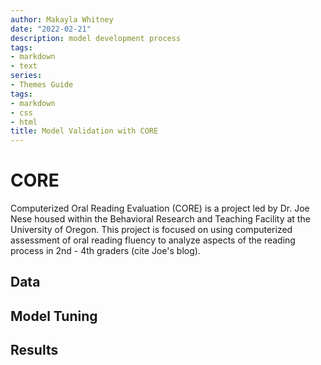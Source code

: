 ```yaml
---
author: Makayla Whitney
date: "2022-02-21"
description: model development process
tags:
- markdown
- text
series:
- Themes Guide
tags:
- markdown
- css
- html
title: Model Validation with CORE
---
```


# CORE
Computerized Oral Reading Evaluation (CORE) is a project led by Dr. Joe Nese housed within the Behavioral Research and Teaching Facility at the University of Oregon. This project is focused on using computerized assessment of oral reading fluency to analyze aspects of the reading process in 2nd - 4th graders (cite Joe's blog). 
## Data
## Model Tuning
## Results

